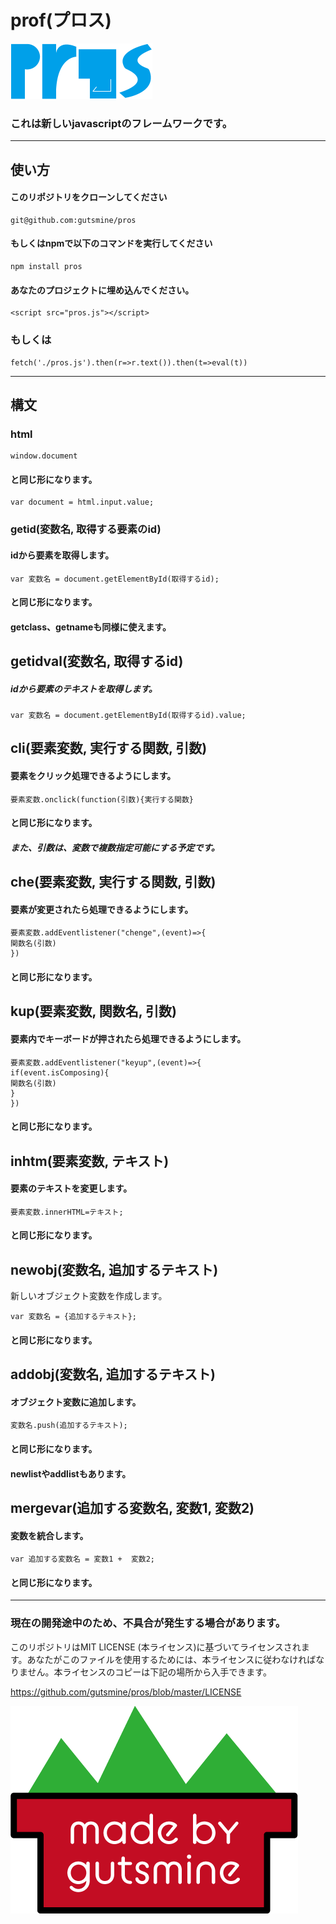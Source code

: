 # prof(プロス)

<img src="pros.png" style="zoom:50%;" />


### これは新しいjavascriptのフレームワークです。

-----
## 使い方 

#### このリポジトリをクローンしてください

    git@github.com:gutsmine/pros

#### もしくはnpmで以下のコマンドを実行してください

```
npm install pros
```

#### あなたのプロジェクトに埋め込んでください。

    <script src="pros.js"></script>
### もしくは

    fetch('./pros.js').then(r=>r.text()).then(t=>eval(t))

----

## 構文

### html

    window.document

  #### と同じ形になります。

    var document = html.input.value;

### getid(変数名, 取得する要素のid)

#### idから要素を取得します。

    var 変数名 = document.getElementById(取得するid);
  #### と同じ形になります。

#### getclass、getnameも同様に使えます。

## getidval(変数名, 取得するid)

##### idから要素のテキストを取得します。

```
var 変数名 = document.getElementById(取得するid).value;
```



   ## cli(要素変数, 実行する関数, 引数)

#### 要素をクリック処理できるようにします。

    要素変数.onclick(function(引数){実行する関数}
   #### と同じ形になります。 

   ##### また、引数は、変数で複数指定可能にする予定です。

   ## che(要素変数, 実行する関数, 引数)

#### 要素が変更されたら処理できるようにします。

    要素変数.addEventlistener("chenge",(event)=>{
    関数名(引数)
    })
   #### と同じ形になります。

   ## kup(要素変数, 関数名, 引数)

#### 要素内でキーボードが押されたら処理できるようにします。

    要素変数.addEventlistener("keyup",(event)=>{
    if(event.isComposing){
    関数名(引数)
    }
    })  
   #### と同じ形になります。

   ## inhtm(要素変数, テキスト)

#### 要素のテキストを変更します。

    要素変数.innerHTML=テキスト;
   #### と同じ形になります。

## newobj(変数名, 追加するテキスト)

新しいオブジェクト変数を作成します。

```
var 変数名 = {追加するテキスト};
```

#### と同じ形になります。

## addobj(変数名, 追加するテキスト)

#### オブジェクト変数に追加します。

```
変数名.push(追加するテキスト);
```

#### と同じ形になります。

#### newlistやaddlistもあります。

## mergevar(追加する変数名, 変数1, 変数2)

#### 変数を統合します。

```
var 追加する変数名 = 変数1 +  変数2;
```

#### と同じ形になります。

-----
   ### 現在の開発途中のため、不具合が発生する場合があります。

 このリポジトリはMIT LICENSE (本ライセンス)に基づいてライセンスされます。あなたがこのファイルを使用するためには、本ライセンスに従わなければなりません。本ライセンスのコピーは下記の場所から入手できます。

https://github.com/gutsmine/pros/blob/master/LICENSE



![](gutsminemade-by.png)